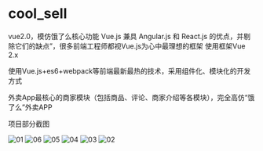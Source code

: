 # cool_sell
vue2.0，模仿饿了么核心功能
Vue.js 兼具 Angular.js 和 React.js 的优点，并剔除它们的缺点”，很多前端工程师都视Vue.js为心中最理想的框架
使用框架Vue 2.x

使用Vue.js+es6+webpack等前端最新最热的技术，采用组件化、模块化的开发方式

外卖App最核心的商家模块（包括商品、评论、商家介绍等各模块），完全高仿“饿了么”外卖APP

项目部分截图

![01](https://github.com/coolfxl/sell/blob/master/src/assets/images/01.png)
![06](https://github.com/coolfxl/sell/blob/master/src/assets/images/06.jpg)
![05](https://github.com/coolfxl/sell/blob/master/src/assets/images/05.png)
![04](https://github.com/coolfxl/sell/blob/master/src/assets/images/04.png)
![03](https://github.com/coolfxl/sell/blob/master/src/assets/images/03.png)
![02](https://github.com/coolfxl/sell/blob/master/src/assets/images/02.png)
